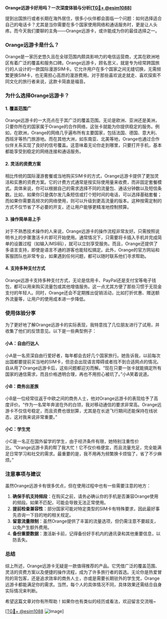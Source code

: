 **Orange远游卡好用吗？一次深度体验与分析[[TG💪+ @esim1088](https://t.me/s/esim1088)]**

提到出国旅行或者长期在海外居住，很多小伙伴都会面临一个问题：如何选择适合自己的电话卡？尤其是当你需要在多个国家使用网络和通话服务时，更是让人头疼。而今天我们要聊的主角——Orange远游卡，或许能成为你的最佳选择之一。

### Orange远游卡是什么？

Orange是一家历史悠久且在全球范围内颇具影响力的电信运营商，尤其在欧洲地区有着广泛的覆盖和服务口碑。Orange远游卡，顾名思义，就是专为经常跨国旅行的人设计的一款国际漫游SIM卡。它允许用户在多个国家之间无缝切换，无需频繁更换SIM卡，也无需担心高昂的漫游费用。对于那些喜欢说走就走、喜欢探索不同文化的旅行者来说，这款卡简直是福音。

### 为什么选择Orange远游卡？

#### 1. **覆盖范围广**
Orange远游卡的一大亮点在于其广泛的覆盖范围。无论是欧洲、亚洲还是美洲，只要你所在的国家属于Orange的合作网络，这张卡就能为你提供稳定的服务。例如，在欧洲，Orange的网络几乎遍布所有主要国家，包括法国、德国、意大利、西班牙等热门旅游地。而在其他大洲，如东南亚、北美等地，Orange也通过合作伙伴关系实现了良好的信号覆盖。这意味着无论你走到哪里，只要打开手机，基本都能享受到稳定的网络连接和通话服务。

#### 2. **灵活的资费方案**
相比传统的国际漫游套餐或当地购买SIM卡的方式，Orange远游卡提供了更加灵活和实惠的资费方案。它的计费方式通常是按实际使用量来收费，而非固定套餐模式。具体来说，你可以根据自己的需求选择不同的流量包、通话分钟数以及短信条数。比如，如果你只是偶尔发几条短信或打个短时间的电话，可以选择基础套餐；而如果你需要高频次的网络使用，则可以升级到更高流量的版本。这种按需定制的方式不仅节省了不必要的开支，还让用户能够更精准地控制预算。

#### 3. **操作简单易上手**
对于不熟悉技术操作的人来说，Orange远游卡的操作流程非常友好。只需按照说明书上的步骤激活卡片即可开始使用。通常情况下，只需要将卡插入手机并完成简单的设置过程（如输入IMSI码），就可以立刻享受服务。而且，Orange还提供了多语言支持，即使是语言不通的游客也能轻松搞定。此外，Orange的官方网站和客服团队也非常专业，如果遇到任何问题，都可以随时联系他们寻求帮助。

#### 4. **支持多种支付方式**
Orange远游卡支持多种支付方式，无论是信用卡、PayPal还是支付宝等电子钱包，都可以用来购买流量包或其他增值服务。这一点尤其方便了那些习惯于无现金支付的年轻人。同时，Orange还会不定期推出促销活动，比如打折优惠、赠送额外流量等，让用户的使用成本进一步降低。

### 使用体验分享

为了更好地了解Orange远游卡的实际表现，我特意找了几位朋友进行了试用，并收集了他们的反馈意见。以下是一些典型例子：

#### 小A：自由行达人
小A是一名资深自由行爱好者，每年都会去好几个国家旅行。她告诉我，以前每次出国都要提前买当地的SIM卡，但总会出现语言障碍或者找不到合适网点的情况。自从用了Orange远游卡后，这些问题都迎刃而解。“现在只要一张卡就能搞定所有国家的通信需求，而且价格透明合理，再也不用担心被坑了。”小A笑着说道。

#### 小B：商务出差族
小B是一位经常往返于中欧之间的商务人士，他对Orange远游卡的表现给予了高度评价。“作为一名常年奔波在外的白领，我对移动通信的要求非常高。Orange远游卡不仅信号稳定，而且资费也很划算，尤其是在长途飞行期间还能保持在线状态，这对我来说非常重要。”

#### 小C：学生党
小C是一名正在国外留学的学生，由于经济条件有限，她特别注重性价比。“Orange远游卡真的帮了我大忙！它不仅价格便宜，而且流量充足，完全能满足日常学习和社交的需求。最重要的是，我不用再为频繁换卡烦恼了，省了不少麻烦。”

### 注意事项与建议

虽然Orange远游卡有很多优点，但在使用过程中也有一些需要注意的地方：

1. **确保手机支持频段**：在购买之前，请务必确认你的手机是否兼容Orange使用的频段。如果不匹配，可能会导致无法正常使用。
2. **提前检查兼容性**：部分国家可能对特定类型的SIM卡有特殊要求，因此最好事先咨询一下目的地的相关规定。
3. **留意流量限制**：虽然Orange提供了丰富的流量选项，但仍需注意不要超支，以免产生额外费用。
4. **备份重要数据**：激活新卡前，记得备份好手机内的通讯录和其他重要信息，以防丢失。

### 总结

综上所述，Orange远游卡无疑是一款值得推荐的产品。它凭借广泛的覆盖范围、灵活的资费方案以及便捷的操作流程，成为了许多旅行者的首选。无论你是热爱冒险的背包客，还是追求效率的商务人士，亦或是需要长期驻外的学生党，Orange远游卡都能满足你的需求。当然，每个人的具体情况不同，具体效果还需结合自身实际情况来判断。

希望这篇文章对你有所帮助！如果你也有类似的经历或看法，欢迎留言交流哦~ 

[[TG💪+ @esim1088](https://t.me/s/esim1088) ![Image](https://i.postimg.cc/4NQfJmqS/Snipaste-2025-05-13-00-14-12.png)]